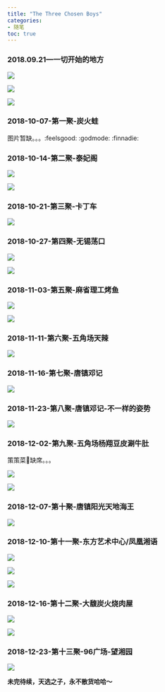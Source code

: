 ```yaml
---
title: "The Three Chosen Boys"
categories:
- 随笔
toc: true
---
```


### 2018.09.21—一切开始的地方

![](https://ws2.sinaimg.cn/large/006tNbRwly1fxp4pbe83qj31400u0nph.jpg)

![](https://ws1.sinaimg.cn/large/006tNbRwly1fxp4qkv3f8j31400u0x6s.jpg)

![](https://ws2.sinaimg.cn/large/006tNbRwly1fxp4qvi17ej31400u0qv8.jpg)

### 2018-10-07-第一聚-炭火蛙

图片暂缺。。。:feelsgood: :godmode: :finnadie:

### 2018-10-14-第二聚-泰妃阁

![](https://ws4.sinaimg.cn/large/006tNbRwly1fxp4y68dxbj30u01h8qv0.jpg)

![](https://ws2.sinaimg.cn/large/006tNbRwly1fxp4zlkn7rj30u0140dk9.jpg)

### 2018-10-21-第三聚-卡丁车

![](https://ws1.sinaimg.cn/large/006tNbRwly1fxp50xby89j31900u0hdy.jpg)



### 2018-10-27-第四聚-无锡荡口

![](https://ws2.sinaimg.cn/large/006tNbRwly1fxp52g2a9mj30u01h84qp.jpg)

![](https://ws3.sinaimg.cn/large/006tNbRwly1fxp52nxh44j31400u0x6q.jpg)

### 2018-11-03-第五聚-麻省理工烤鱼

![](https://ws4.sinaimg.cn/large/006tNbRwly1fxp5a0xhvvj30u01h8kjl.jpg)

![](https://ws2.sinaimg.cn/large/006tNbRwly1fxp5ah5x4zj30u01h8qv5.jpg)

### 2018-11-11-第六聚-五角场天辣

![](https://ws4.sinaimg.cn/large/006tNbRwly1fxp5bnua6aj30u01h8njo.jpg)

### 2018-11-16-第七聚-唐镇邓记

![](https://ws1.sinaimg.cn/large/006tNbRwly1fxp5h4qkqsj30qo0zktk9.jpg)

### 2018-11-23-第八聚-唐镇邓记-不一样的姿势

![](https://ws3.sinaimg.cn/large/006tNbRwly1fxp57kseslj30u01h81kx.jpg)

### 2018-12-02-第九聚-五角场杨翔豆皮涮牛肚

策策菜🐔缺席。。。

![](https://ws1.sinaimg.cn/large/006tNbRwly1fy469f0tiij31400u0wjh.jpg)

![](https://ws1.sinaimg.cn/large/006tNbRwgy1fy46b4fm8ij30qo0zkagw.jpg)

### 2018-12-07-第十聚-唐镇阳光天地海王

![](https://ws2.sinaimg.cn/large/006tNbRwgy1fy46c30jczj30qo0zkgt6.jpg)

### 2018-12-10-第十一聚-东方艺术中心/凤凰湘语

![](https://ws4.sinaimg.cn/large/006tNbRwgy1fy46h3muvaj30qo0zk47q.jpg)

![](https://ws3.sinaimg.cn/large/006tNbRwgy1fy46hc4ppij31400u0u0x.jpg)

![](https://ws2.sinaimg.cn/large/006tNbRwgy1fy46glh2m7j30nm0badr3.jpg)

### 2018-12-16-第十二聚-大馥炭火烧肉屋

![](https://ws1.sinaimg.cn/large/006tNbRwly1fynilnri0uj30qo0zkdo5.jpg)

![](https://ws2.sinaimg.cn/large/006tNbRwly1fynim82azej30u0140b2a.jpg)

### 2018-12-23-第十三聚-96广场-望湘园

![](https://ws4.sinaimg.cn/large/006tNbRwly1fynifahjvjj30qo0zktg1.jpg)

**未完待续，天选之子，永不散货哈哈～**

